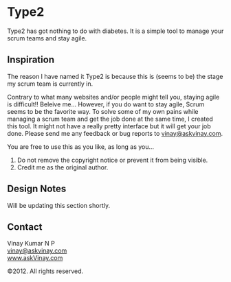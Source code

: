 Type2
=====
Type2 has got nothing to do with diabetes. It is a simple tool to manage your scrum teams and stay agile.

Inspiration
-----------
The reason I have named it Type2 is because this is (seems to be) the stage my scrum team is currently in.

Contrary to what many websites and/or people might tell you, staying agile is difficult!! Beleive me... However, if you do want to stay agile, Scrum seems to be the favorite way. To solve some of my own pains while managing a scrum team and get the job done at the same time, I created this tool. It might not have a really pretty interface but it will get your job done. Please send me any feedback or bug reports to vinay@askvinay.com.

You are free to use this as you like, as long as you...

1. Do not remove the copyright notice or prevent it from being visible.
2. Credit me as the original author.

Design Notes
------------
Will be updating this section shortly.

Contact
-------
Vinay Kumar N P<br>
vinay@askvinay.com<br>
www.askVinay.com

&copy;2012. All rights reserved.